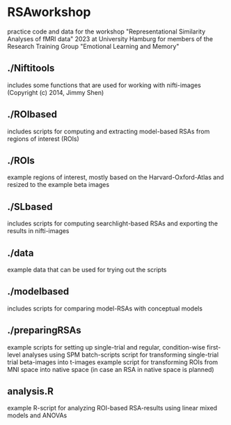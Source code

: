 # RSAworkshop
 practice code and data for the workshop "Representational Similarity Analyses of fMRI data" 2023 at University Hamburg for members of the Research Training Group "Emotional Learning and Memory"

 ## ./Niftitools 
 includes some functions that are used for working with nifti-images (Copyright (c) 2014, Jimmy Shen)

 ## ./ROIbased
 includes scripts for computing and extracting model-based RSAs from regions of interest (ROIs)

 ## ./ROIs
 example regions of interest, mostly based on the Harvard-Oxford-Atlas and resized to the example beta images

 ## ./SLbased
 includes scripts for computing searchlight-based RSAs and exporting the results in nifti-images

 ## ./data
 example data that can be used for trying out the scripts

 ## ./modelbased
 includes scripts for comparing model-RSAs with conceptual models

 ## ./preparingRSAs
 example scripts for setting up single-trial and regular, condition-wise first-level analyses using SPM batch-scripts
 script for transforming single-trial trial beta-images into t-images 
 example script for transforming ROIs from MNI space into native space (in case an RSA in native space is planned)

 ## analysis.R
 example R-script for analyzing ROI-based RSA-results using linear mixed models and ANOVAs
